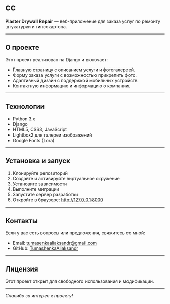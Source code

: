 # cc

**Plaster Drywall Repair** — веб-приложение для заказа услуг по ремонту штукатурки и гипсокартона.

---

## О проекте

Этот проект реализован на Django и включает:

- Главную страницу с описанием услуги и фотогалереей.
- Форму заказа услуги с возможностью прикрепить фото.
- Адаптивный дизайн с поддержкой мобильных устройств.
- Контактную информацию и информацию о компании.

---

## Технологии

- Python 3.x
- Django
- HTML5, CSS3, JavaScript
- Lightbox2 для галереи изображений
- Google Fonts (Lora)

---

## Установка и запуск

1. Клонируйте репозиторий
2. Создайте и активируйте виртуальное окружение
3. Установите зависимости
4. Выполните миграции
5. Запустите сервер разработки
6. Откройте в браузере: http://127.0.0.1:8000

---

## Контакты

Если у вас есть вопросы или предложения, свяжитесь со мной:

- Email: tumasenkaaliaksandr@gmail.com  
- GitHub: [TumashenkaAliaksandr](https://github.com/TumashenkaAliaksandr)

---

## Лицензия

Этот проект открыт для свободного использования и модификации.

---

*Спасибо за интерес к проекту!*







